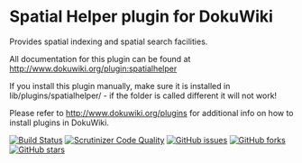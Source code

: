 # Spatial Helper plugin for DokuWiki

Provides spatial indexing and spatial search facilities.

All documentation for this plugin can be found at http://www.dokuwiki.org/plugin:spatialhelper

If you install this plugin manually, make sure it is installed in lib/plugins/spatialhelper/ - if the folder is called different it will not work!

Please refer to http://www.dokuwiki.org/plugins for additional info on how to install plugins in DokuWiki.

[![Build Status](https://travis-ci.com/mprins/dokuwiki-plugin-spatialhelper.svg?branch=master)](https://travis-ci.com/mprins/dokuwiki-plugin-spatialhelper)
[![Scrutinizer Code Quality](https://scrutinizer-ci.com/g/mprins/dokuwiki-plugin-spatialhelper/badges/quality-score.png?b=master)](https://scrutinizer-ci.com/g/mprins/dokuwiki-plugin-spatialhelper/?branch=master)
[![GitHub issues](https://img.shields.io/github/issues/mprins/dokuwiki-plugin-spatialhelper.svg)](https://github.com/mprins/dokuwiki-plugin-spatialhelper/issues)
[![GitHub forks](https://img.shields.io/github/forks/mprins/dokuwiki-plugin-spatialhelper.svg)](https://github.com/mprins/dokuwiki-plugin-spatialhelper/network)
[![GitHub stars](https://img.shields.io/github/stars/mprins/dokuwiki-plugin-spatialhelper.svg)](https://github.com/mprins/dokuwiki-plugin-spatialhelper/stargazers)
